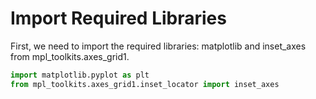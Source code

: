 # Import Required Libraries

First, we need to import the required libraries: matplotlib and inset_axes from mpl_toolkits.axes_grid1.

```python
import matplotlib.pyplot as plt
from mpl_toolkits.axes_grid1.inset_locator import inset_axes
```
